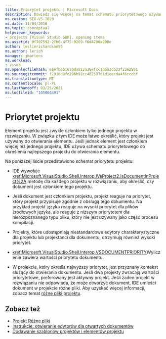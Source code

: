 ```yaml
---
title: Priorytet projektu | Microsoft Docs
description: Dowiedz się więcej na temat schematu priorytetowego używanego przez środowisko IDE programu Visual Studio w celu określenia najlepszego projektu do otwarcia elementu, jeśli element jest członkiem więcej niż jednego projektu.
ms.custom: SEO-VS-2020
ms.date: 11/04/2016
ms.topic: conceptual
helpviewer_keywords:
- projects [Visual Studio SDK], opening items
ms.assetid: 9f707592-2fb6-4f75-9269-f6d4700a998e
author: leslierichardson95
ms.author: lerich
manager: jmartens
ms.workload:
- vssdk
ms.openlocfilehash: 6aefb6b1670da812a36efcc1baa3cb23f23e2561
ms.sourcegitcommit: f2916d8fd296b92cc402597d1d1eecda4f6cccbf
ms.translationtype: MT
ms.contentlocale: pl-PL
ms.lasthandoff: 03/25/2021
ms.locfileid: "105064491"
---
```

# <a name="project-priority"></a>Priorytet projektu
Element projektu jest zwykle członkiem tylko jednego projektu w rozwiązaniu. W związku z tym IDE może łatwo określić, który projekt jest używany do otwierania elementu. Jeśli jednak element jest członkiem więcej niż jednego projektu, IDE używa schematu priorytetowego do określenia najlepszego projektu do otwierania elementu.

 Na poniższej liście przedstawiono schemat priorytetu projektu:

- IDE wywołuje <xref:Microsoft.VisualStudio.Shell.Interop.IVsProject2.IsDocumentInProject%2A> metodę dla każdego projektu w rozwiązaniu, aby określić, czy dokument jest członkiem tego projektu.

- Jeśli dokument jest członkiem projektu, projekt reaguje na priorytet, który projekt przypisuje zgodnie z obsługą tego dokumentu. Na przykład projekt języka reaguje na wysoki priorytet dla plików źródłowych języka, ale reaguje z niższym priorytetem dla nierozpoznanego typu pliku, który nie jest używany jako część procesu kompilacji.

- Projekty, które udostępniają niestandardowe edytory charakterystyczne dla projektu lub projektanci dla dokumentu, otrzymują również wysoki priorytet.

- <xref:Microsoft.VisualStudio.Shell.Interop.VSDOCUMENTPRIORITY>Wyliczenie zawiera wartości priorytetu dokumentu.

- W projekcie, który określa najwyższy priorytet, jest przyznany kontekst służący do otwierania dokumentu. Jeśli dwa projekty zwracają wartości priorytetowe, preferowany jest aktywny projekt. Jeśli żaden projekt w rozwiązaniu nie odpowiada, że może otworzyć dokument, IDE umieści dokument w projekcie różne pliki. Aby uzyskać więcej informacji, zobacz temat [różne pliki projektu](../../extensibility/internals/miscellaneous-files-project.md).

## <a name="see-also"></a>Zobacz też
- [Projekt Różne pliki](../../extensibility/internals/miscellaneous-files-project.md)
- [Instrukcje: otwieranie edytorów dla otwartych dokumentów](../../extensibility/how-to-open-editors-for-open-documents.md)
- [Dodawanie szablonów projektów i elementów projektu](../../extensibility/internals/adding-project-and-project-item-templates.md)
